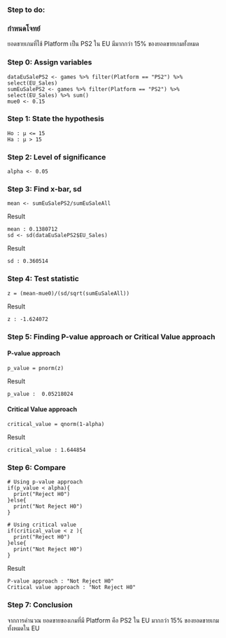 ### Step to do:

### กำหนดโจทย์
ยอดขายเกมที่ใช้ Platform เป็น PS2 ใน EU มีมากกว่า 15% ของยอดขายเกมทั้งหมด


### Step 0: Assign variables

```
dataEuSalePS2 <- games %>% filter(Platform == "PS2") %>% select(EU_Sales) 
sumEuSalePS2 <- games %>% filter(Platform == "PS2") %>% select(EU_Sales) %>% sum()
mue0 <- 0.15
```

### Step 1: State the hypothesis

```
Ho : μ <= 15
Ha : μ > 15
```

### Step 2: Level of significance

```
alpha <- 0.05
```

### Step 3: Find x-bar, sd

```
mean <- sumEuSalePS2/sumEuSaleAll
```

Result

```
mean : 0.1380712
sd <- sd(dataEuSalePS2$EU_Sales)
```

Result
```
sd : 0.360514
```
### Step 4: Test statistic

```
z = (mean-mue0)/(sd/sqrt(sumEuSaleAll))
```
Result
```
z : -1.624072  
```

### Step 5: Finding P-value approach or Critical Value approach
#### P-value approach

```
p_value = pnorm(z)
```
Result
```
p_value :  0.05218024
```
#### Critical Value approach
```
critical_value = qnorm(1-alpha)
```
Result
```
critical_value : 1.644854
```

### Step 6: Compare

```
# Using p-value approach
if(p_value < alpha){
  print("Reject H0")
}else{
  print("Not Reject H0")
}

# Using critical value
if(critical_value < z ){
  print("Reject H0")
}else{
  print("Not Reject H0")
}
```
Result
```
P-value approach : "Not Reject H0"
Critical value approach : "Not Reject H0"
```


### Step 7: Conclusion

จากการคำนวณ ยอดขายของเกมที่มี Platform คือ PS2 ใน EU มากกว่า 15% ของยอดขายเกมทั้งหมดใน EU
